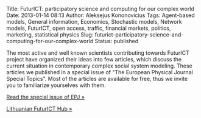 Title: FuturICT: participatory science and computing for our complex world
Date: 2013-01-14 08:13
Author: Aleksejus Kononovicius
Tags: Agent-based models, General information, Economics, Stochastic models, Network models, FuturICT, open access, traffic, financial markets, politics, marketing, statistical physics
Slug: futurict-participatory-science-and-computing-for-our-complex-world
Status: published

The
most active and well known scientists contributing towards FuturICT
project have organized their ideas into few articles, which discuss the
current situation in contemporary complex social system modeling. These
articles we published in a special issue of "The European Physical
Journal Special Topics". Most of the articles are available for free,
thus we invite you to familiarize yourselves with them.

[Read the special issue of EPJ
»](http://link.springer.com/journal/11734/214/1/page/1 "The European Physical Journal Special Topics, Volume 214, Issue 1")

[Lithuanian FuturICT Hub
»](http://futurict.lt/en/ "Lithuanian FuturICT Hub")
